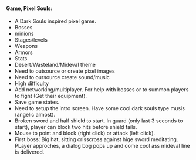 #### Game, Pixel Souls:
* A Dark Souls inspired pixel game.
* Bosses
* minions
* Stages/levels
* Weapons
* Armors
* Stats
* Desert/Wasteland/Mideval theme
* Need to outsource or create pixel images
* Need to oursource create sound/music
* High difficulty
* Add networking/multiplayer. For help with bosses or to summon players to fight (Get their equipment).
* Save game states.
* Need to setup the intro screen. Have some cool dark souls type musis (angelic almost).
* Broken sword and half shield to start. In guard (only last 3 seconds to start), player can block two hits before shield fails.
* Mouse to point and block (right click) or attack (left click).
* First boss: Big hat, sitting crisscross against hige sword meditating. PLayer approches, a dialog bog pops up and come cool ass mideval line is delivered.
